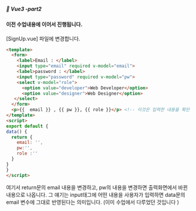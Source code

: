 ##### :cactus: Vue3 -part2

#### 이전 수업내용에 이어서 진행됩니다.

[SignUp.vue] 파일에 변경합니다.
```html
<template>
  <form>
    <label>Email : </label>
    <input type="email" required v-model="email">
    <label>password : </label>
    <input type="password" required v-model="pw">
    <select v-model="role">
      <option value="developer">Web Developer</option>
      <option value="designer">Web Designer</option>
   </select>
  </form>
  <p>{{  email }} , {{ pw }}, {{ role }}</p> <!-- 이것은 입력한 내용을 확인 -->
</template>
<script>
export default {
data() {
  return {
    email: '',
    pw:'',
    role :''
  }
}
}
</script>

```   
여기서 return문의 email 내용을 변경하고, pw의 내용을 변경하면 출력화면에서 바뀐내용으로 나옵니다. 그 얘기는 input태그에 어떤 내용을 사용자가 입력하면 data문의 email 변수에 그대로 반영된다는 의미입니다. (이미 수업에서 다루었던 것입니다 )
